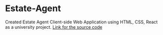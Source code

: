 # Estate-Agent
Created Estate Agent Client-side Web Application using HTML, CSS, React as a university project. 
[Link for the source code](https://drive.google.com/file/d/1Z32E9cB53gV7fhDCJf8JgKqpJyR8lUyC/view?usp=sharing)
